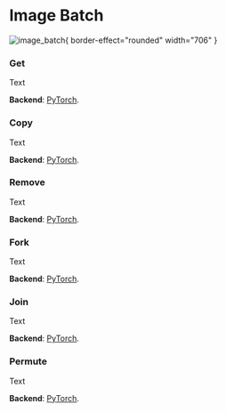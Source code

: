 # Image Batch

![image_batch](image_batch.png){ border-effect="rounded" width="706" }

### Get

Text

**Backend**: <a href="Modules.md" anchor="pytorch" summary="Image processing with pure Tensor without transformations.">PyTorch</a>.

### Copy

Text

**Backend**: <a href="Modules.md" anchor="pytorch" summary="Image processing with pure Tensor without transformations.">PyTorch</a>.

### Remove

Text

**Backend**: <a href="Modules.md" anchor="pytorch" summary="Image processing with pure Tensor without transformations.">PyTorch</a>.

### Fork

Text

**Backend**: <a href="Modules.md" anchor="pytorch" summary="Image processing with pure Tensor without transformations.">PyTorch</a>.

### Join

Text

**Backend**: <a href="Modules.md" anchor="pytorch" summary="Image processing with pure Tensor without transformations.">PyTorch</a>.

### Permute

Text

**Backend**: <a href="Modules.md" anchor="pytorch" summary="Image processing with pure Tensor without transformations.">PyTorch</a>.

